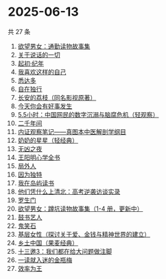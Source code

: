 # 2025-06-13

共 27 条

<!-- BEGIN WEREAD -->
<!-- 最后更新时间 2025-06-13 23:18:13 +0800 -->
1. [欲望男女：通勤读物故事集](https://weread.qq.com/web/bookDetail/2d832460813ab9fe2g01637a)
1. [关于说话的一切](https://weread.qq.com/web/bookDetail/10132d20813ab77a6g012034)
1. [起初·纪年](https://weread.qq.com/web/bookDetail/dd6324f0813ab9f97g019a24)
1. [我喜欢这样的自己](https://weread.qq.com/web/bookDetail/13e32040813ab9f22g01547d)
1. [悉达多](https://weread.qq.com/web/bookDetail/dac326e0813ab9fcbg014003)
1. [自在独行](https://weread.qq.com/web/bookDetail/77f320d0813ab7d74g017e0e)
1. [长安的荔枝（同名影视原著）](https://weread.qq.com/web/bookDetail/cc932860813ab67c2g014597)
1. [今天你会有好事发生](https://weread.qq.com/web/bookDetail/804321f0813ab9fe2g010f74)
1. [5.5小时：中国网民的数字沉溺与脑腐危机（轻观察）](https://weread.qq.com/web/bookDetail/97a32ca0813ab9fa9g011104)
1. [二千年间](https://weread.qq.com/web/bookDetail/9ee32080813aba048g015683)
1. [内证观察笔记——真图本中医解剖学纲目](https://weread.qq.com/web/bookDetail/e7032f40813ab7c9cg0197a2)
1. [奶奶的星星（轻经典）](https://weread.qq.com/web/bookDetail/37b32230813ab9c1bg0186bf)
1. [无凶之夜](https://weread.qq.com/web/bookDetail/1fb32f40813aba021g01336f)
1. [王阳明心学全书](https://weread.qq.com/web/bookDetail/6f9327205977586f9b409d6)
1. [局外人](https://weread.qq.com/web/bookDetail/1e8327a0813ab9f50g010600)
1. [因为独特](https://weread.qq.com/web/bookDetail/55e32900813ab9640g017ec0)
1. [我在岛屿读书](https://weread.qq.com/web/bookDetail/e5632100813ab8ea2g01327c)
1. [他们凭什么上清北：高考逆袭访谈实录](https://weread.qq.com/web/bookDetail/19632920813aba03dg018bc6)
1. [罗生门](https://weread.qq.com/web/bookDetail/15b32760813ab9f9ag0103c2)
1. [欲望男女：蹲坑读物故事集（1-4 册，更新中）](https://weread.qq.com/web/bookDetail/849323e0813ab9f7fg011847)
1. [鼓书艺人](https://weread.qq.com/web/bookDetail/22c32350813ab89d7g0178fa)
1. [鬼笑石](https://weread.qq.com/web/bookDetail/66f32bb0813ab9ff7g019196)
1. [基层女性（探讨关于爱、金钱与精神世界的建立）](https://weread.qq.com/web/bookDetail/d3c3209072646383d3ce031)
1. [乡土中国（果麦经典）](https://weread.qq.com/web/bookDetail/30d320b0813ab7120g018c2e)
1. [十三邀3：我们都在给大问题做注脚](https://weread.qq.com/web/bookDetail/92832720813ab7b6eg0181e2)
1. [一读就入迷的金瓶梅](https://weread.qq.com/web/bookDetail/e6332270813ab9f7fg015328)
1. [效率为王](https://weread.qq.com/web/bookDetail/ad8329b0813ab9cd8g0141ee)
<!-- END WEREAD -->